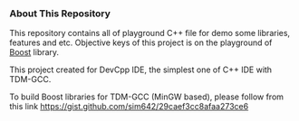 ### About This Repository
This repository contains all of playground C++ file for demo some libraries, features and etc. Objective keys of this project is on the playground of [Boost](https://www.boost.org/) library.

This project created for DevCpp IDE, the simplest one of C++ IDE with TDM-GCC.

To build Boost libraries for TDM-GCC (MinGW based), please follow from this link https://gist.github.com/sim642/29caef3cc8afaa273ce6

